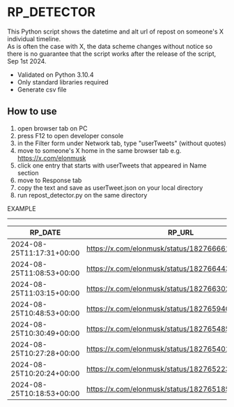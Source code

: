 # RP_DETECTOR  
This Python script shows the datetime and alt url of repost on someone's X individual timeline.  
As is often the case with X, the data scheme changes without notice so there is no guarantee that the script works after the release of the script, Sep 1st 2024.  

- Validated on Python 3.10.4
- Only standard libraries required
- Generate csv file

## How to use

1. open browser tab on PC
2. press F12 to open developer console
3. in the Filter form under Network tab, type "userTweets" (without quotes)
4. move to someone's X home in the same browser tab
   e.g. https://x.com/elonmusk
5. click one entry that starts with userTweets that appeared in Name section  
6. move to Response tab
7. copy the text and save as userTweet.json on your local directory
9. run repost_detector.py on the same directory

EXAMPLE

---

|RP_DATE                  |RP_URL                                           |ORG_DATE                 |ORG_URL                                                |
|-------------------------|-------------------------------------------------|-------------------------|-------------------------------------------------------|
|2024-08-25T11:17:31+00:00|https://x.com/elonmusk/status/1827666612423422302|2024-08-24T15:54:11+00:00|https://x.com/iamyesyouareno/status/1827373851639996482|
|2024-08-25T11:08:53+00:00|https://x.com/elonmusk/status/1827664438192685415|2024-08-23T19:10:36+00:00|https://x.com/TheChiefNerd/status/1827060893630497040  |
|2024-08-25T11:03:15+00:00|https://x.com/elonmusk/status/1827663021226741971|2024-08-25T10:53:53+00:00|https://x.com/elon_docs/status/1827660664074055837     |
|2024-08-25T10:48:53+00:00|https://x.com/elonmusk/status/1827659408702062997|2024-08-25T10:44:14+00:00|https://x.com/chrispavlovski/status/1827658235618144257|
|2024-08-25T10:30:49+00:00|https://x.com/elonmusk/status/1827654859618693496|2024-08-24T13:45:02+00:00|https://x.com/IEA/status/1827341347881132206           |
|2024-08-25T10:27:28+00:00|https://x.com/elonmusk/status/1827654017117462885|2024-08-25T00:37:44+00:00|https://x.com/Geiger_Capital/status/1827505606539772223|
|2024-08-25T10:20:24+00:00|https://x.com/elonmusk/status/1827652239722258783|2024-08-24T17:15:55+00:00|https://x.com/BillboardChris/status/1827394420448362935|
|2024-08-25T10:18:53+00:00|https://x.com/elonmusk/status/1827651854978744506|2024-08-24T15:05:23+00:00|https://x.com/SawyerMerritt/status/1827361568192934054 |

